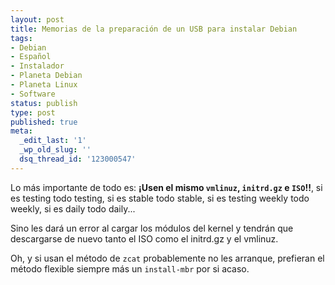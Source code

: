 ```yaml
---
layout: post
title: Memorias de la preparación de un USB para instalar Debian
tags:
- Debian
- Español
- Instalador
- Planeta Debian
- Planeta Linux
- Software
status: publish
type: post
published: true
meta:
  _edit_last: '1'
  _wp_old_slug: ''
  dsq_thread_id: '123000547'
---
```

Lo más importante de todo es: <strong>¡Usen el mismo <code>vmlinuz</code>, <code>initrd.gz</code> e <code>ISO</code>!!</strong>, si es testing todo testing, si es stable todo stable, si es testing weekly todo weekly, si es daily todo daily...

Sino les dará un error al cargar los módulos del kernel y tendrán que descargarse de nuevo tanto el ISO como el initrd.gz y el vmlinuz.

Oh, y si usan el método de <code>zcat</code> probablemente no les arranque, prefieran el método flexible siempre más un <code>install-mbr</code> por si acaso.
